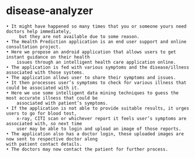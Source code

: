 # disease-analyzer

    • It might have happened so many times that you or someone yours need doctors help immediately,
         but they are not available due to some reason. 
    • The Health Prediction application is an end user support and online consultation project. 
    • Here we propose an android application that allows users to get instant guidance on their health
        issues through an intelligent health care application online.
    • The application is fed with various symptoms and the disease/illness associated with those systems. 
    • The application allows user to share their symptoms and issues. 
    • It then processes user’s symptoms to check for various illness that could be associated with it. 
    • Here we use some intelligent data mining techniques to guess the most accurate illness that could be
        associated with patient’s symptoms. 
    • If the application is not able to provide suitable results, it urges users to go for blood test,
        x-ray, CITI scan or whichever report it feels user’s symptoms are associated with, so next time
        user may be able to login and upload an image of those reports. 
    • The application also has a doctor login, these uploaded images are now sent to respective doctor along
    with patient contact details. 
    • The doctors may now contact the patient for further process.
